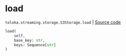 # load
`toloka.streaming.storage.S3Storage.load` | [Source code](https://github.com/Toloka/toloka-kit/blob/v1.1.0.post1/src/streaming/storage.py#L224)

```python
load(
    self,
    base_key: str,
    keys: Sequence[str]
)
```

